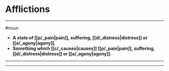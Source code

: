 # Afflictions
---
#noun
- **A state of [[p/_pain|pain]], suffering, [[d/_distress|distress]] or [[a/_agony|agony]].**
- **Something which [[c/_causes|causes]] [[p/_pain|pain]], suffering, [[d/_distress|distress]] or [[a/_agony|agony]].**
---
---
